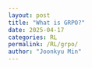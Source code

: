 ```yaml
---
layout: post
title: "What is GRPO?"
date: 2025-04-17
categories: RL
permalink: /RL/grpo/
author: "Joonkyu Min"
---
```

